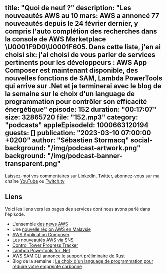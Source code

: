 title: "Quoi de neuf ?"
description: "Les nouveautés AWS au 10 mars: AWS a annoncé 77 nouveautés depuis le 24 février dernier, y compris l'auto complétion des recherches dans la console de AWS Marketplace \U0001F9D0\U0001F605. Dans cette liste, j'en ai choisi six: j'ai choisi de vous parler de services pertinents pour les développeurs : AWS App Composer est maintenant disponible, des nouvelles fonctions de SAM, Lambda PowerTools qui arrive sur .Net et je terminerai avec le blog de la semaine sur le choix d'un language de programmation pour contrôler son efficacité énergétique"
episode: 152
duration: "00:17:07"
size: 32865720
file: "152.mp3"
category: "podcasts"
appleEpisodeId: 1000663120194
guests: []
publication: "2023-03-10 07:00:00 +0200"
author: "Sébastien Stormacq"
social-background: "/img/podcast-artwork.png"
background: "/img/podcast-banner-transparent.png"
---

Laissez-moi vos commentaires sur [LinkedIn](https://www.linkedin.com/in/sebastienstormacq/), [Twitter](https://twitter.com/sebsto), abonnez-vous sur ma chaîne [YouTube](https://www.youtube.com/sebsto) ou [Twitch.tv](https://www.twitch.tv/sebAWS)

## Liens

Voici les liens vers les pages des services dont nous avons parlé dans l'épisode.

- L'ensemble [des news AWS](https://aws.amazon.com/about-aws/whats-new/2023/)
- Une [nouvelle région AWS en Malaysie](https://aws.amazon.com/blogs/aws/in-the-works-aws-region-in-malaysia/)
- [AWS Application Composer](https://aws.amazon.com/blogs/aws/aws-application-composer-now-generally-available-visually-build-serverless-applications-quickly/)
- [Les nouveautés AWS via SNS](https://aws.amazon.com/blogs/aws/subscribe-to-aws-daily-feature-updates-via-amazon-sns/)
- [Control Tower Progress Tracker](https://aws.amazon.com/about-aws/whats-new/2023/03/aws-control-tower-progress-tracker-landing-zone-setup-upgrades/)
- [Lambda Powertools for .Net](https://aws.amazon.com/about-aws/whats-new/2023/02/aws-lambda-powertools-net-generally-available/)
- [AWS SAM CLI annonce le support préliminaire de Rust](https://aws.amazon.com/about-aws/whats-new/2023/02/aws-sam-cli-preview-rust-build-support/)
- Blog de la semaine : [Le choix d'un language de programmation pour réduire votre empreinte carbonne](https://aws.amazon.com/blogs/opensource/sustainability-with-rust/)
